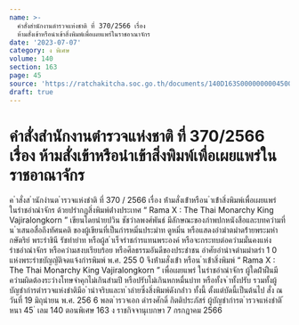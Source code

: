 ```yaml
---
name: >-
  คำสั่งสำนักงานตำรวจแห่งชาติ ที่ 370/2566 เรื่อง
  ห้ามสั่งเข้าหรือนำเข้าสิ่งพิมพ์เพื่อเผยแพร่ในราชอาณาจักร
date: '2023-07-07'
category: ง พิเศษ
volume: 140
section: 163
page: 45
source: 'https://ratchakitcha.soc.go.th/documents/140D163S0000000004500.pdf'
draft: true
---
```


# คำสั่งสำนักงานตำรวจแห่งชาติ ที่ 370/2566 เรื่อง ห้ามสั่งเข้าหรือนำเข้าสิ่งพิมพ์เพื่อเผยแพร่ในราชอาณาจักร

ค ําสั่งส ํานักงํานต ํารวจแห่งชําติ ที่ 370 / 2566 เรื่อง ห้ํามสั่งเข้ําหรือน ําเข้ําสิ่งพิมพ์เพื่อเผยแพร่ในรําชอําณําจักร ด้วยปรํากฏสิ่งพิมพ์ต่ํางประเทศ “ Rama X : The Thai Monarchy King Vajiralongkorn ” เขียนโดยนํายปวิน ชัชวําลพงศ์พันธ์ มีลักษณะของภําพปกหนังสือและบทควํามที่น ําเสนอสื่อถึงทัศนคติ ของผู้เขียนที่เป็นกํารหมิ่นประมําท ดูหมิ่น หรือแสดงอําฆําตมําดร้ํายพระมหํากษัตริย์ พระรําชินี รัชทํายําท หรือผู้ส ําเร็จรําชกํารแทนพระองค์ หรือจะกระทบต่อควํามมั่นคงแห่งรําชอําณําจักร หรือควํามสงบเรียบร้อย หรือศีลธรรมอันดีของประชําชน อําศัยอํานําจตํามมําตรํา 1 0 แห่งพระรําชบัญญัติจดแจ้งกํารพิมพ์ พ.ศ. 255 0 จึงห้ํามสั่งเข้ํา หรือน ําเข้ําสิ่งพิมพ์ “ Rama X : The Thai Monarchy King Vajiralongkorn ” เพื่อเผยแพร่ ในรําชอําณําจักร ผู้ใดฝ่ําฝืนมีควํามผิดต้องระวํางโทษจําคุกไม่เกินสํามปี หรือปรับไม่เกินหกหมื่นบําท หรือทั้งจ ําทั้งปรับ รวมทั้งผู้บัญชํากํารตํารวจแห่งชําติมีอ ํานําจริบและท ําลํายซึ่งสิ่งพิมพ์ดังกล่ําว ทั้งนี้ ตั้งแต่บัดนี้เป็นต้นไป สั่ง ณ วันที่ 19 มิถุนํายน พ.ศ. 256 6 พลต ํารวจเอก ดํารงศักดิ์ กิตติประภัสร์ ผู้บัญชํากํารต ํารวจแห่งชําติ ้ หนา 45 ่ เลม 140 ตอนพิเศษ 163 ง ราชกิจจานุเบกษา 7 กรกฎาคม 2566
